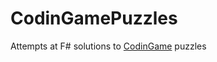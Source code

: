# CodinGamePuzzles
Attempts at F# solutions to [CodinGame](https://www.codingame.com/start) puzzles 
